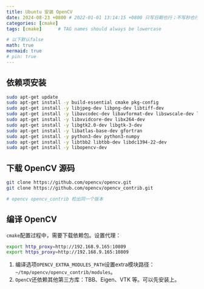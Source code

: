 ```yaml
---
title: Ubuntu 安装 OpenCV
date: 2024-08-23 +0800 # 2022-01-01 13:14:15 +0800 只写日期也行；不写秒也行；这样也行 2022-03-09T00:55:42+08:00
categories: [cmake]
tags: [cmake]      # TAG names should always be lowercase

# 以下默认false
math: true
mermaid: true
# pin: true
---
```


## 依赖项安装

```bash
sudo apt-get update  
sudo apt-get install -y build-essential cmake pkg-config  
sudo apt-get install -y libjpeg-dev libpng-dev libtiff-dev  
sudo apt-get install -y libavcodec-dev libavformat-dev libswscale-dev libv4l-dev  
sudo apt-get install -y libxvidcore-dev libx264-dev  
sudo apt-get install -y libgtk2.0-dev libgtk-3-dev  
sudo apt-get install -y libatlas-base-dev gfortran  
sudo apt-get install -y python3-dev python3-numpy  
sudo apt-get install -y libtbb2 libtbb-dev libdc1394-22-dev  
sudo apt-get install -y libopencv-dev
```

## 下载 OpenCV 源码

```bash
git clone https://github.com/opencv/opencv.git
git clone https://github.com/opencv/opencv_contrib.git  

# opencv opencv_contrib 检出同一个版本
```

## 编译 OpenCV

`cmake`配置过程中，需要下载依赖包。设置代理：

```bash
export http_proxy=http://192.168.9.165:10809
export https_proxy=http://192.168.9.165:10809
```

1. 编译选项`OPENCV_EXTRA_MODULES_PATH`设置extra模块路径：`~/tmp/opencv/opencv_contrib/modules`。
2. `OpenCV`还依赖其他第三方库：TBB、Eigen、VTK 等。可以先安装上。

